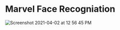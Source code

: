 # Marvel Face Recogniation

![Screenshot 2021-04-02 at 12 56 45 PM](https://user-images.githubusercontent.com/63470232/113395202-1f65de00-93b7-11eb-81a6-0121de975c0f.png)
